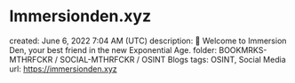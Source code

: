 # Immersionden.xyz

created: June 6, 2022 7:04 AM (UTC)
description: 👋 Welcome to Immersion Den, your best friend in the new Exponential Age.
folder: BOOKMRKS-MTHRFCKR / SOCIAL-MTHRFCKR / OSINT Blogs
tags: OSINT, Social Media
url: https://immersionden.xyz